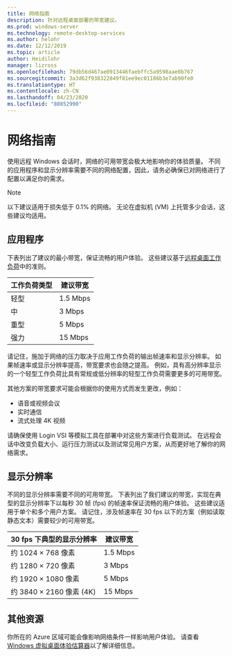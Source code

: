 ```yaml
---
title: 网络指南
description: 针对远程桌面部署的带宽建议。
ms.prod: windows-server
ms.technology: remote-desktop-services
ms.author: helohr
ms.date: 12/12/2019
ms.topic: article
author: Heidilohr
manager: lizross
ms.openlocfilehash: 79db56d467ae0913446faebffc5a9598aae0b767
ms.sourcegitcommit: 3a3d62f938322849f81ee9ec01186b3e7ab90fe0
ms.translationtype: HT
ms.contentlocale: zh-CN
ms.lasthandoff: 04/23/2020
ms.locfileid: "80852990"
---
```

# <a name="network-guidance"></a>网络指南

使用远程 Windows 会话时，网络的可用带宽会极大地影响你的体验质量。 不同的应用程序和显示分辨率需要不同的网络配置，因此，请务必确保已对网络进行了配置以满足你的需求。

>[!NOTE]
>以下建议适用于损失低于 0.1% 的网络。 无论在虚拟机 (VM) 上托管多少会话，这些建议均适用。

## <a name="applications"></a>应用程序

下表列出了建议的最小带宽，保证流畅的用户体验。 这些建议基于[远程桌面工作负荷](remote-desktop-workloads.md)中的准则。

| 工作负荷类型   | 建议带宽 |
|-----------------|-----------------------|
| 轻型           | 1.5 Mbps              |
| 中          | 3 Mbps                |
| 重型           | 5 Mbps                |
| 强力           | 15 Mbps               |

请记住，施加于网络的压力取决于应用工作负荷的输出帧速率和显示分辨率。 如果帧速率或显示分辨率提高，带宽要求也会随之提高。 例如，具有高分辨率显示的一个轻型工作负荷比具有常规或低分辨率的轻型工作负荷需要更多的可用带宽。

其他方案的带宽要求可能会根据你的使用方式而发生更改，例如：

- 语音或视频会议
- 实时通信
- 流式处理 4K 视频

请确保使用 Login VSI 等模拟工具在部署中对这些方案进行负载测试。 在远程会话中改变负载大小、运行压力测试以及测试常见用户方案，从而更好地了解你的网络需求。

## <a name="display-resolutions"></a>显示分辨率

不同的显示分辨率需要不同的可用带宽。 下表列出了我们建议的带宽，实现在典型的显示分辨率下以每秒 30 帧 (fps) 的帧速率保证流畅的用户体验。 这些建议适用于单个和多个用户方案。 请记住，涉及帧速率在 30 fps 以下的方案（例如读取静态文本）需要较少的可用带宽。

| 30 fps 下典型的显示分辨率    | 建议带宽 |
|------------------------------------------|-----------------------|
| 约 1024 × 768 像素                      | 1.5 Mbps              |
| 约 1280 × 720 像素                      | 3 Mbps                |
| 约 1920 × 1080 像素                     | 5 Mbps                |
| 约 3840 × 2160 像素 (4K)                | 15 Mbps               |

## <a name="additional-resources"></a>其他资源

你所在的 Azure 区域可能会像影响网络条件一样影响用户体验。 请查看 [Windows 虚拟桌面体验估算器](https://azure.microsoft.com/services/virtual-desktop/assessment/)以了解详细信息。
